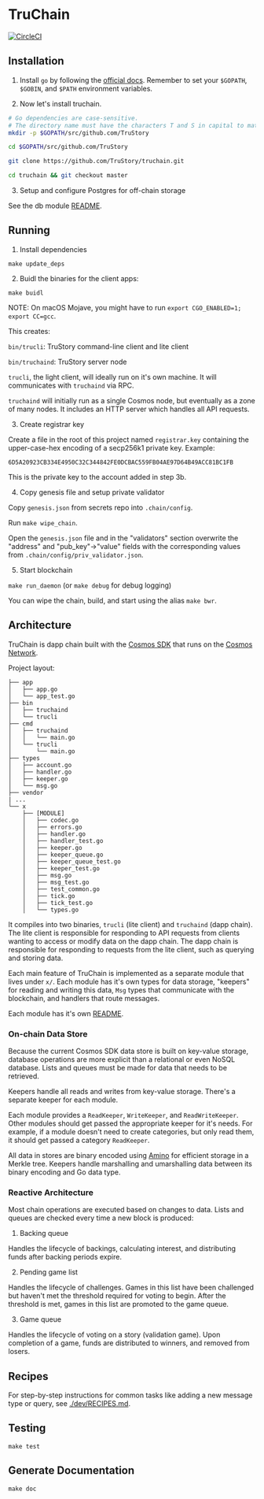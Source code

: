 # TruChain

[![CircleCI](https://circleci.com/gh/TruStory/truchain.svg?style=svg&circle-token=0cea219dcac9bd6962a057d85c4a319613c6680e)](https://circleci.com/gh/TruStory/truchain)

## Installation

1. Install `go` by following the [official docs](https://golang.org/doc/install). Remember to set your `$GOPATH`, `$GOBIN`, and `$PATH` environment variables.


2. Now let's install truchain.

``` bash
# Go dependencies are case-sensitive.
# The directory name must have the characters T and S in capital to match the name of this repo.
mkdir -p $GOPATH/src/github.com/TruStory

cd $GOPATH/src/github.com/TruStory

git clone https://github.com/TruStory/truchain.git

cd truchain && git checkout master
```

3. Setup and configure Postgres for off-chain storage

See the db module [README](x/db/README.md).


## Running

1. Install dependencies

`make update_deps`

2. Buidl the binaries for the client apps:

`make buidl`

NOTE: On macOS Mojave, you might have to run `export CGO_ENABLED=1; export CC=gcc`.

This creates:

`bin/trucli`: TruStory command-line client and lite client

`bin/truchaind`: TruStory server node

`trucli`, the light client, will ideally run on it's own machine. It will communicates with `truchaind` via RPC.

`truchaind` will initially run as a single Cosmos node, but eventually as a zone of many nodes. It includes an HTTP server which handles all API requests.

3. Create registrar key

Create a file in the root of this project named `registrar.key` containing the upper-case-hex encoding of a secp256k1 private key. Example:

```
6D5A20923CB334E4950C32C344842FE0DCBAC559FB04AE97D64B49ACC81BC1FB
```

This is the private key to the account added in step 3b.

4. Copy genesis file and setup private validator

Copy `genesis.json` from secrets repo into `.chain/config`.

Run `make wipe_chain`. 

Open the `genesis.json` file and in the "validators" section overwrite the "address" and "pub_key"->"value" fields with the corresponding values from `.chain/config/priv_validator.json`.

5. Start blockchain

`make run_daemon` (or `make debug` for debug logging)

You can wipe the chain, build, and start using the alias `make bwr`.

## Architecture

TruChain is dapp chain built with the [Cosmos SDK](https://cosmos.network/sdk) that runs on the [Cosmos Network](https://cosmos.network).

Project layout:

```
├── app
│   ├── app.go
│   └── app_test.go
├── bin
│   ├── truchaind
│   └── trucli
├── cmd
│   ├── truchaind
│   │   └── main.go
│   └── trucli
│       └── main.go
├── types
│   ├── account.go
│   ├── handler.go
│   ├── keeper.go
│   └── msg.go
├── vendor
| ...
└── x
    ├── [MODULE]
    │   ├── codec.go
    │   ├── errors.go
    │   ├── handler.go
    │   ├── handler_test.go
    │   ├── keeper.go
    │   ├── keeper_queue.go
    │   ├── keeper_queue_test.go
    │   ├── keeper_test.go
    │   ├── msg.go
    │   ├── msg_test.go
    │   ├── test_common.go
    │   ├── tick.go
    │   ├── tick_test.go
    │   └── types.go
```

It compiles into two binaries, `trucli` (lite client) and `truchaind` (dapp chain). The lite client is responsible for responding to API requests from clients wanting to access or modify data on the dapp chain. The dapp chain is responsible for responding to requests from the lite client, such as querying and storing data.

Each main feature of TruChain is implemented as a separate module that lives under `x/`. Each module has it's own types for data storage, "keepers" for reading and writing this data, `Msg` types that communicate with the blockchain, and handlers that route messages.

Each module has it's own [README](x/README.md).

### On-chain Data Store

Because the current Cosmos SDK data store is built on key-value storage, database operations are more explicit than a relational or even NoSQL database. Lists and queues must be made for data that needs to be retrieved.

Keepers handle all reads and writes from key-value storage. There's a separate keeper for each module.

Each module provides a `ReadKeeper`, `WriteKeeper`, and `ReadWriteKeeper`. Other modules should get passed the appropriate keeper for it's needs. For example, if a module doesn't need to create categories, but only read them, it should get passed a category `ReadKeeper`.

All data in stores are binary encoded using [Amino](https://github.com/tendermint/go-amino) for efficient storage in a Merkle tree. Keepers handle marshalling and umarshalling data between its binary encoding and Go data type.

### Reactive Architecture

Most chain operations are executed based on changes to data. Lists and queues are checked every time a new block is produced:

1. Backing queue

Handles the lifecycle of backings, calculating interest, and distributing funds after backing periods expire.

2. Pending game list

Handles the lifecycle of challenges. Games in this list have been challenged but haven't met the threshold required for voting to begin. After the threshold is met, games in this list are promoted to the game queue.

3. Game queue

Handles the lifecycle of voting on a story (validation game). Upon completion of a game, funds are distributed to winners, and removed from losers.

## Recipes

For step-by-step instructions for common tasks like adding a new message type or query, see [./dev/RECIPES.md](./dev/RECIPES.md).

## Testing

`make test`

## Generate Documentation

`make doc`
